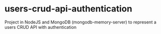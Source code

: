 # users-crud-api-authentication
Project in NodeJS and MongoDB (mongodb-memory-server) to represent a users CRUD API with authentication
